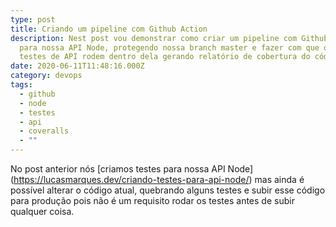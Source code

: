 ```yaml
---
type: post
title: Criando um pipeline com Github Action
description: Nest post vou demonstrar como criar um pipeline com Github Action
  para nossa API Node, protegendo nossa branch master e fazer com que os nossos
  testes de API rodem dentro dela gerando relatório de cobertura do código.
date: 2020-06-11T11:48:16.000Z
category: devops
tags:
  - github
  - node
  - testes
  - api
  - coveralls
  - ""
---
```

No post anterior nós \[criamos testes para nossa API Node](https://lucasmarques.dev/criando-testes-para-api-node/) mas ainda é possível alterar o código atual, quebrando alguns testes e subir esse código para produção pois não é um requisito rodar os testes antes de subir qualquer coisa.